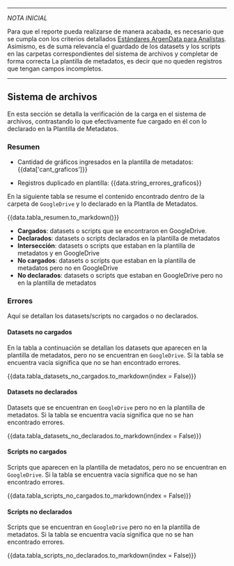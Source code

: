 
***
*NOTA INICIAL*

Para que el reporte pueda realizarse de manera acabada, es necesario que se cumpla con los criterios detallados [Estándares ArgenData para Analistas](https://docs.google.com/document/d/1JZm8BAnqNqzOITUNJi4sdjYePDHEY3nZI712BwUwAes/edit?usp=sharing). Asimismo, es de suma relevancia el guardado de los  datasets y los scripts en las carpetas correspondientes del sistema de archivos y completar de forma correcta La plantilla de metadatos, es decir que no queden registros que tengan campos incompletos.

***

## Sistema de archivos

En esta sección se detalla la verificación de la carga en el sistema de archivos, 
contrastando lo que efectivamente fue cargado en él con lo declarado en la Plantilla de Metadatos.

### Resumen


- Cantidad de gráficos ingresados en la plantilla de metadatos: {{data['cant_graficos']}} 


- Registros duplicado en plantilla: {{data.string_errores_graficos}}

En la siguiente tabla se resume el contenido encontrado dentro de la carpeta de `GoogleDrive` y lo declarado en la Plantlla de Metadatos.


{{data.tabla_resumen.to_markdown()}}


*   **Cargados**: datasets o scripts que se encontraron en GoogleDrive.
*   **Declarados**: datasets o scripts  declarados en la plantilla de metadatos
*   **Intersección**: datasets o scripts que estaban en la plantilla de metadatos y en GoogleDrive
*   **No cargados**: datasets o scripts que estaban en la plantilla de metadatos pero no en GoogleDrive
*   **No declarados**: datasets o scripts que estaban en GoogleDrive pero no en la plantilla de metadatos

### Errores

Aquí se detallan los datasets/scripts no cargados o no declarados. 

#### Datasets no cargados

En la tabla a continuación se detallan los datasets que aparecen en la plantilla de metadatos, pero no se encuentran en `GoogleDrive`.
Si la tabla se encuentra vacía significa que no se han encontrado errores. 


{{data.tabla_datasets_no_cargados.to_markdown(index = False)}}


#### Datasets no declarados

Datasets que se encuentran en `GoogleDrive` pero no en la plantilla de metadatos.
Si la tabla se encuentra vacía significa que no se han encontrado errores.


{{data.tabla_datasets_no_declarados.to_markdown(index = False)}}


#### Scripts no cargados

Scripts que aparecen en la plantilla de metadatos, pero no se encuentran en `GoogleDrive`. Si la tabla
se encuentra vacía significa que no se han encontrado errores.


{{data.tabla_scripts_no_cargados.to_markdown(index = False)}}


#### Scripts no declarados

Scripts que se encuentran en `GoogleDrive` pero no en la plantilla de metadatos. Si la tabla
se encuentra vacía significa que no se han encontrado errores.


{{data.tabla_scripts_no_declarados.to_markdown(index = False)}}


